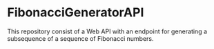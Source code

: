 # FibonacciGeneratorAPI
This repository consist of a Web API with an endpoint for generating a subsequence of a sequence of Fibonacci numbers.
